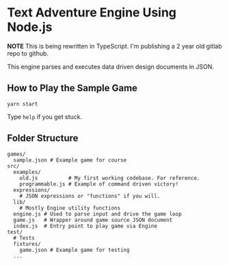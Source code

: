# Text Adventure Engine Using Node.js

**NOTE** This is being rewritten in TypeScript. I'm publishing a 2 year old gitlab repo to github.

This engine parses and executes data driven design documents in JSON.

## How to Play the Sample Game

`yarn start`

Type `help` if you get stuck.

## Folder Structure

```
games/
  sample.json # Example game for course
src/
  examples/
    old.js          # My first working codebase. For reference.
    programmable.js # Example of command driven victory!
  expressions/
    # JSON expressions or "functions" if you will.
  lib/
    # Mostly Engine utility functions
  engine.js # Used to parse input and drive the game loop
  game.js   # Wrapper around game source JSON document
  index.js  # Entry point to play game via Engine
test/
  # Tests
  fixtures/
    game.json # Example game for testing
  ...
```
